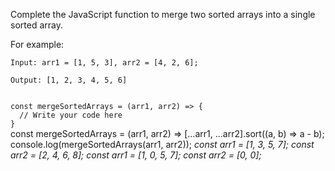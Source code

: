 Complete the JavaScript function to merge two sorted arrays into a single sorted array.

For example:

```text
Input: arr1 = [1, 5, 3], arr2 = [4, 2, 6];

Output: [1, 2, 3, 4, 5, 6]
```

<codeblock language="javascript" type="exercise" testMode="multipleInput">
<code>
const mergeSortedArrays = (arr1, arr2) => {
  // Write your code here
}
</code>

<solution>
const mergeSortedArrays = (arr1, arr2) =>
  [...arr1, ...arr2].sort((a, b) => a - b);

</solution>

<testcases>
<caller>
console.log(mergeSortedArrays(arr1, arr2));
</caller>
<testcase>
<i>
const arr1 = [1, 3, 5, 7];
const arr2 = [2, 4, 6, 8];
</i>
</testcase>
<testcase>
<i>
const arr1 = [1, 0, 5, 7];
const arr2 = [0, 0];
</i>
</testcase>
</testcases>
</codeblock>
